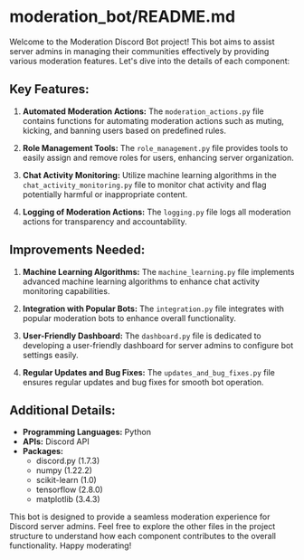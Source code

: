 # moderation_bot/README.md

Welcome to the Moderation Discord Bot project! This bot aims to assist server admins in managing their communities effectively by providing various moderation features. Let's dive into the details of each component:

## Key Features:

1. **Automated Moderation Actions:** The `moderation_actions.py` file contains functions for automating moderation actions such as muting, kicking, and banning users based on predefined rules.

2. **Role Management Tools:** The `role_management.py` file provides tools to easily assign and remove roles for users, enhancing server organization.

3. **Chat Activity Monitoring:** Utilize machine learning algorithms in the `chat_activity_monitoring.py` file to monitor chat activity and flag potentially harmful or inappropriate content.

4. **Logging of Moderation Actions:** The `logging.py` file logs all moderation actions for transparency and accountability.

## Improvements Needed:

1. **Machine Learning Algorithms:** The `machine_learning.py` file implements advanced machine learning algorithms to enhance chat activity monitoring capabilities.

2. **Integration with Popular Bots:** The `integration.py` file integrates with popular moderation bots to enhance overall functionality.

3. **User-Friendly Dashboard:** The `dashboard.py` file is dedicated to developing a user-friendly dashboard for server admins to configure bot settings easily.

4. **Regular Updates and Bug Fixes:** The `updates_and_bug_fixes.py` file ensures regular updates and bug fixes for smooth bot operation.

## Additional Details:

- **Programming Languages:** Python
- **APIs:** Discord API
- **Packages:** 
  - discord.py (1.7.3)
  - numpy (1.22.2)
  - scikit-learn (1.0)
  - tensorflow (2.8.0)
  - matplotlib (3.4.3)

This bot is designed to provide a seamless moderation experience for Discord server admins. Feel free to explore the other files in the project structure to understand how each component contributes to the overall functionality. Happy moderating!
